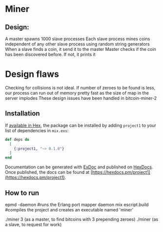 # Miner

## Design:
A master spawns 1000 slave processes
Each slave process mines coins independent of any other slave process using random string generators
When a slave finds a coin, it send it to the master
Master checks if the coin has been discovered before. If not, it prints it

# Design flaws
Checking for collisions is not ideal. If number of zeroes to be found is less, our process can run out of 
memory pretty fast as the size of map in the server implodes
These design issues have been handled in bitcoin-miner-2

## Installation

If [available in Hex](https://hex.pm/docs/publish), the package can be installed
by adding `project1` to your list of dependencies in `mix.exs`:

```elixir
def deps do
  [
    {:project1, "~> 0.1.0"}
  ]
end
```

Documentation can be generated with [ExDoc](https://github.com/elixir-lang/ex_doc)
and published on [HexDocs](https://hexdocs.pm). Once published, the docs can
be found at [https://hexdocs.pm/project1](https://hexdocs.pm/project1).


##  How to run
epmd -daemon #runs the Erlang port mapper daemon
mix escript.build #compiles the project and creates an executable named 'miner'

./miner 3 (as a master, to find bitcoins with 3 prepending zeroes)
./miner <ip-address> (as a slave, to request for work)

